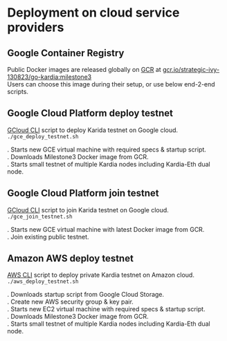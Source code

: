 # Deployment on cloud service providers

## Google Container Registry 
Public Docker images are released globally on [GCR](https://cloud.google.com/container-registry/) at [gcr.io/strategic-ivy-130823/go-kardia:milestone3](https://console.cloud.google.com/gcr/images/strategic-ivy-130823/GLOBAL/go-kardia@sha256:9bb6c98dd745d2a85dac3776aae1587dbc75bc5d8b9a19b4031e6935a715362a/details?tab=info&project=strategic-ivy-130823)  
Users can choose this image during their setup, or use below end-2-end scripts.

## Google Cloud Platform deploy testnet
 [GCloud CLI](https://cloud.google.com/sdk/gcloud/) script to deploy Karida testnet on Google cloud.  
  `./gce_deploy_testnet.sh`

   . Starts new GCE virtual machine with required specs & startup script.  
   . Downloads Milestone3 Docker image from GCR.  
   . Starts small testnet of multiple Kardia nodes including Kardia-Eth dual node.  

## Google Cloud Platform join testnet   
  [GCloud CLI](https://cloud.google.com/sdk/gcloud/) script to join Karida testnet on Google cloud.  
  `./gce_join_testnet.sh`
   
   . Starts new GCE virtual machine with latest Docker image from GCR.   
   . Join existing public testnet. 
      
## Amazon AWS deploy testnet
[AWS CLI](https://aws.amazon.com/cli/) script to deploy private Kardia testnet on Amazon cloud.  
  `./aws_deploy_testnet.sh`

   . Downloads startup script from Google Cloud Storage.  
   . Create new AWS security group & key pair.  
   . Starts new EC2 virtual machine with required specs & startup script.  
   . Downloads Milestone3 Docker image from GCR.  
   . Starts small testnet of multiple Kardia nodes including Kardia-Eth dual node.  
